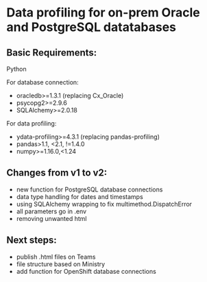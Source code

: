 # Data profiling for on-prem Oracle and PostgreSQL datatabases

## Basic Requirements:

Python 

For database connection:
* oracledb>=1.3.1 (replacing Cx_Oracle)
* psycopg2>=2.9.6
* SQLAlchemy>=2.0.18

For data profiling: 
* ydata-profiling>=4.3.1 (replacing pandas-profiling)
* pandas>1.1, <2.1, !=1.4.0
* numpy>=1.16.0,<1.24


## Changes from v1 to v2:
* new function for PostgreSQL database connections
* data type handling for dates and timestamps 
* using SQLAlchemy wrapping to fix multimethod.DispatchError
* all parameters go in .env
* removing unwanted html


## Next steps: 
* publish .html files on Teams 
* file structure based on Ministry 
* add function for OpenShift database connections 